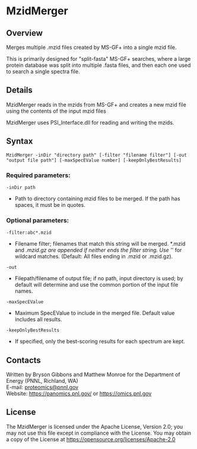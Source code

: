 # MzidMerger

## Overview
Merges multiple .mzid files created by MS-GF+ into a single mzid file.

This is primarily designed for "split-fasta" MS-GF+ searches, where a large protein database was split into multiple .fasta files, and then each one used to search a single spectra file.

## Details

MzidMerger reads in the mzids from MS-GF+ and creates a new mzid file using the contents of the input mzid files

MzidMerger uses PSI_Interface.dll for reading and writing the mzids.

## Syntax

`MzidMerger -inDir "directory path" [-filter "filename filter"] [-out "output file path"] [-maxSpecEValue number] [-keepOnlyBestResults]`

### Required parameters:
`-inDir path` 
* Path to directory containing mzid files to be merged.  If the path has spaces, it must be in quotes.

### Optional parameters:
`-filter:abc*.mzid`
* Filename filter; filenames that match this string will be merged. *.mzid and *.mzid.gz are appended if neither ends the filter string. Use '*' for wildcard matches. (Default: All files ending in .mzid or .mzid.gz).

`-out`
* Filepath/filename of output file; if no path, input directory is used; by default will determine and use the common portion of the input file names.

`-maxSpecEValue`
* Maximum SpecEValue to include in the merged file. Default value includes all results.

`-keepOnlyBestResults`
* If specified, only the best-scoring results for each spectrum are kept.

## Contacts

Written by Bryson Gibbons and Matthew Monroe for the Department of Energy (PNNL, Richland, WA) \
E-mail: proteomics@pnnl.gov \
Website: https://panomics.pnl.gov/ or https://omics.pnl.gov

## License

The MzidMerger is licensed under the Apache License, Version 2.0; 
you may not use this file except in compliance with the License.  You may obtain 
a copy of the License at https://opensource.org/licenses/Apache-2.0

